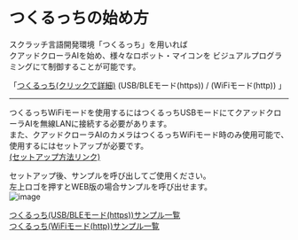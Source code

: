 # つくるっちの始め方

スクラッチ言語開発環境「つくるっち」を用いれば  
クアッドクローラAIを始め、様々なロボット・マイコンを
ビジュアルプログラミングにて制御することが可能です。

「[つくるっち(クリックで詳細)](http://sohta02.web.fc2.com/familyday_about.html) (USB/BLEモード(https)) / (WiFiモード(http))  」
<!--
「つくるっち」には  
WindowsPCにダウンロード・インストールして使用する  
[「つくるっちexe(クリックで詳細)」](http://sohta02.web.fc2.com/familyday_exe.html)
と  

WEBブラウザから使用できる  
「[つくるっち(クリックで詳細)](http://sohta02.web.fc2.com/familyday_about.html)（USB/BLEモード（https））/（WiFiモード（http））」

上記2種類が存在します。
-->
---

つくるっちWiFiモードを使用するにはつくるっちUSBモードにてクアッドクローラAIを無線LANに接続する必要があります。  
また、クアッドクローラAIのカメラはつくるっちWiFiモード時のみ使用可能で、使用するにはセットアップが必要です。  
[(セットアップ方法リンク)](https://bit-trade-one.github.io/QuadCrawlerAI/docs/app.html)


セットアップ後、サンプルを呼び出してご使用ください。  
左上ロゴを押すとWEB版の場合サンプルを呼び出せます。  
![image](https://user-images.githubusercontent.com/85532743/197684842-6aa5ff24-0b93-433c-a750-da898fac6b64.png)  


[つくるっち(USB/BLEモード(https))サンプル一覧](https://sohta02.sakura.ne.jp/tukurutch/list.html)  
[つくるっち(WiFiモード(http))サンプル一覧](http://sohta02.sakura.ne.jp/tukurutch/list.html)
